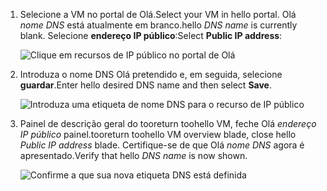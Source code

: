 
1. <span data-ttu-id="82737-101">Selecione a VM no portal de Olá.</span><span class="sxs-lookup"><span data-stu-id="82737-101">Select your VM in hello portal.</span></span> <span data-ttu-id="82737-102">Olá *nome DNS* está atualmente em branco.</span><span class="sxs-lookup"><span data-stu-id="82737-102">hello *DNS name* is currently blank.</span></span> <span data-ttu-id="82737-103">Selecione **endereço IP público**:</span><span class="sxs-lookup"><span data-stu-id="82737-103">Select **Public IP address**:</span></span>
   
   ![Clique em recursos de IP público no portal de Olá](./media/virtual-machines-common-portal-create-fqdn/locatePublicIP.PNG)

2. <span data-ttu-id="82737-105">Introduza o nome DNS Olá pretendido e, em seguida, selecione **guardar**.</span><span class="sxs-lookup"><span data-stu-id="82737-105">Enter hello desired DNS name and then select **Save**.</span></span>
   
   ![Introduza uma etiqueta de nome DNS para o recurso de IP público](./media/virtual-machines-common-portal-create-fqdn/dnsNameLabel.PNG)
 

3. <span data-ttu-id="82737-107">Painel de descrição geral do tooreturn toohello VM, feche Olá *endereço IP público* painel.</span><span class="sxs-lookup"><span data-stu-id="82737-107">tooreturn toohello VM overview blade, close hello *Public IP address* blade.</span></span> <span data-ttu-id="82737-108">Certifique-se de que Olá *nome DNS* agora é apresentado.</span><span class="sxs-lookup"><span data-stu-id="82737-108">Verify that hello *DNS name* is now shown.</span></span>
   
   ![Confirme a que sua nova etiqueta DNS está definida](./media/virtual-machines-common-portal-create-fqdn/fqdnCreated.PNG)

